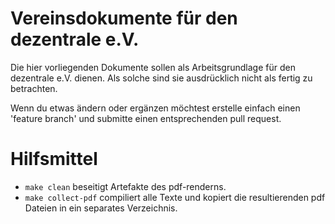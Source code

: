 # Vereinsdokumente für den dezentrale e.V.

Die hier vorliegenden Dokumente sollen als Arbeitsgrundlage für den dezentrale e.V. dienen. Als solche sind sie ausdrücklich nicht als fertig zu betrachten.

Wenn du etwas ändern oder ergänzen möchtest erstelle einfach einen 'feature branch'
und submitte einen entsprechenden pull request.

# Hilfsmittel
- ``make clean`` beseitigt Artefakte des pdf-renderns.
- ``make collect-pdf`` compiliert alle Texte und kopiert die resultierenden pdf
Dateien in ein separates Verzeichnis.

